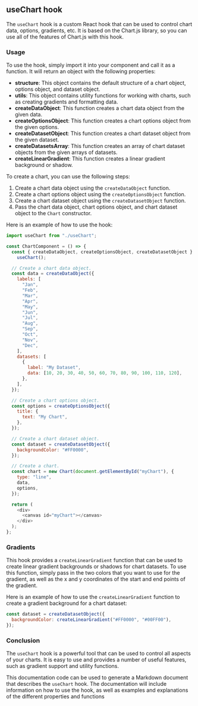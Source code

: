 ## useChart hook

The `useChart` hook is a custom React hook that can be used to control chart data, options, gradients, etc. It is based on the Chart.js library, so you can use all of the features of Chart.js with this hook.

### Usage

To use the hook, simply import it into your component and call it as a function. It will return an object with the following properties:

- **structure**: This object contains the default structure of a chart object, options object, and dataset object.
- **utils**: This object contains utility functions for working with charts, such as creating gradients and formatting data.
- **createDataObject**: This function creates a chart data object from the given data.
- **createOptionsObject**: This function creates a chart options object from the given options.
- **createDatasetObject**: This function creates a chart dataset object from the given dataset.
- **createDatasetsArray**: This function creates an array of chart dataset objects from the given arrays of datasets.
- **createLinearGradient**: This function creates a linear gradient background or shadow.

To create a chart, you can use the following steps:

1. Create a chart data object using the `createDataObject` function.
2. Create a chart options object using the `createOptionsObject` function.
3. Create a chart dataset object using the `createDatasetObject` function.
4. Pass the chart data object, chart options object, and chart dataset object to the `Chart` constructor.

Here is an example of how to use the hook:

```javascript
import useChart from "./useChart";

const ChartComponent = () => {
  const { createDataObject, createOptionsObject, createDatasetObject } =
    useChart();

  // Create a chart data object.
  const data = createDataObject({
    labels: [
      "Jan",
      "Feb",
      "Mar",
      "Apr",
      "May",
      "Jun",
      "Jul",
      "Aug",
      "Sep",
      "Oct",
      "Nov",
      "Dec",
    ],
    datasets: [
      {
        label: "My Dataset",
        data: [10, 20, 30, 40, 50, 60, 70, 80, 90, 100, 110, 120],
      },
    ],
  });

  // Create a chart options object.
  const options = createOptionsObject({
    title: {
      text: "My Chart",
    },
  });

  // Create a chart dataset object.
  const dataset = createDatasetObject({
    backgroundColor: "#FF0000",
  });

  // Create a chart.
  const chart = new Chart(document.getElementById("myChart"), {
    type: "line",
    data,
    options,
  });

  return (
    <div>
      <canvas id="myChart"></canvas>
    </div>
  );
};
```

### Gradients

This hook provides a `createLinearGradient` function that can be used to create linear gradient backgrounds or shadows for chart datasets. To use this function, simply pass in the two colors that you want to use for the gradient, as well as the x and y coordinates of the start and end points of the gradient.

Here is an example of how to use the `createLinearGradient` function to create a gradient background for a chart dataset:

```javascript
const dataset = createDatasetObject({
  backgroundColor: createLinearGradient("#FF0000", "#00FF00"),
});
```

### Conclusion

The `useChart` hook is a powerful tool that can be used to control all aspects of your charts. It is easy to use and provides a number of useful features, such as gradient support and utility functions.

This documentation code can be used to generate a Markdown document that describes the `useChart` hook. The documentation will include information on how to use the hook, as well as examples and explanations of the different properties and functions
